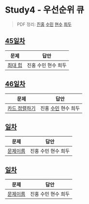 # Study4 - 우선순위 큐
> PDF 정리: [진홍](self_study/kjh.md) [수민](self_study/ysm.pdf) [현수](self_study/hhs.md) [희두](self_study/jhd.md)

## [45일차](Day45)

| 문제                 | 답안                |
| -------------------- | ------------------- |
| [최대 힙](https://www.acmicpc.net/problem/11279) | 진홍 수민 현수 희두 |

## [46일차](Day46)

| 문제                 | 답안                |
| -------------------- | ------------------- |
| [카드 정렬하기](https://www.acmicpc.net/problem/1715) | 진홍 [수민](Day44/ysm.cpp) 현수 희두 |

## [일차](Day)

| 문제                 | 답안                |
| -------------------- | ------------------- |
| [문제이름](문제링크) | 진홍 수민 현수 희두 |

## [일차](Day)

| 문제                 | 답안                |
| -------------------- | ------------------- |
| [문제이름](문제링크) | 진홍 수민 현수 희두 |
